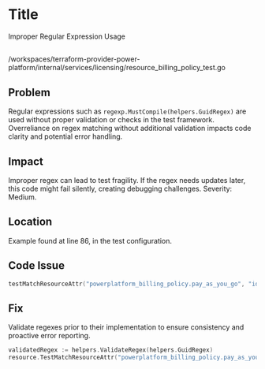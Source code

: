 # Title

Improper Regular Expression Usage

##

/workspaces/terraform-provider-power-platform/internal/services/licensing/resource_billing_policy_test.go

## Problem

Regular expressions such as `regexp.MustCompile(helpers.GuidRegex)` are used without proper validation or checks in the test framework. Overreliance on regex matching without additional validation impacts code clarity and potential error handling.

## Impact

Improper regex can lead to test fragility. If the regex needs updates later, this code might fail silently, creating debugging challenges. Severity: Medium.

## Location

Example found at line 86, in the test configuration.

## Code Issue

```go
testMatchResourceAttr("powerplatform_billing_policy.pay_as_you_go", "id", regexp.MustCompile(helpers.GuidRegex))
```

## Fix

Validate regexes prior to their implementation to ensure consistency and proactive error reporting.

```go
validatedRegex := helpers.ValidateRegex(helpers.GuidRegex) 
resource.TestMatchResourceAttr("powerplatform_billing_policy.pay_as_you_go", "id", validatedRegex)
```

